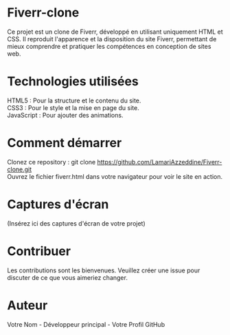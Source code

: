# Fiverr-clone
Ce projet est un clone de Fiverr, développé en utilisant uniquement HTML et CSS. Il reproduit l'apparence et la disposition du site Fiverr, permettant de mieux comprendre et pratiquer les compétences en conception de sites web.

# Technologies utilisées
HTML5 : Pour la structure et le contenu du site.  
CSS3 : Pour le style et la mise en page du site.  
JavaScript : Pour ajouter des animations. 

# Comment démarrer
Clonez ce repository : git clone https://github.com/LamariAzzeddine/Fiverr-clone.git     
Ouvrez le fichier fiverr.html dans votre navigateur pour voir le site en action.

# Captures d'écran
(Insérez ici des captures d'écran de votre projet)

# Contribuer
Les contributions sont les bienvenues. Veuillez créer une issue pour discuter de ce que vous aimeriez changer.

# Auteur
Votre Nom - Développeur principal - Votre Profil GitHub
